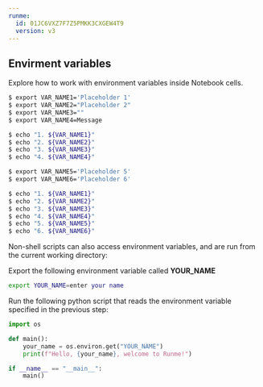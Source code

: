 ```yaml
---
runme:
  id: 01JC6VXZ7F7Z5PMKK3CXGEW4T9
  version: v3
---
```


## Envirment variables

Explore how to work with environment variables inside Notebook cells.

```bash {"id":"01HW167A4SWNJ0AQZGNZ1Z38XZ","name":"vars","promptEnv":"auto"}
$ export VAR_NAME1='Placeholder 1'
$ export VAR_NAME2="Placeholder 2"
$ export VAR_NAME3=""
$ export VAR_NAME4=Message

$ echo "1. ${VAR_NAME1}"
$ echo "2. ${VAR_NAME2}"
$ echo "3. ${VAR_NAME3}"
$ echo "4. ${VAR_NAME4}"
```

```bash {"id":"01HW1B541A9P8BVBJZJ4E1XV1F","name":"vars2","promptEnv":"no"}
$ export VAR_NAME5='Placeholder 5'
$ export VAR_NAME6='Placeholder 6'

$ echo "1. ${VAR_NAME1}"
$ echo "2. ${VAR_NAME2}"
$ echo "3. ${VAR_NAME3}"
$ echo "4. ${VAR_NAME4}"
$ echo "5. ${VAR_NAME5}"
$ echo "6. ${VAR_NAME6}"
```

Non-shell scripts can also access environment variables, and are run from the current working directory:

Export the following environment variable called **YOUR_NAME**

```sh {"id":"01HTZB059ZFK301922YMJNQ6RH","interactive":"false","promptEnv":"yes"}
export YOUR_NAME=enter your name
```

Run the following python script that reads the environment variable specified in the previous step:

```python {"id":"01HTZB059ZFK301922YNN12VKZ","interpreter":"/usr/bin/python3"}
import os

def main():
    your_name = os.environ.get("YOUR_NAME")
    print(f"Hello, {your_name}, welcome to Runme!")

if __name__ == "__main__":
    main()

```
